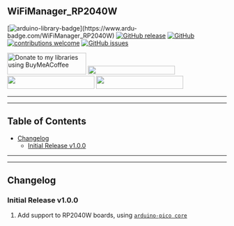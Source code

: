 ## WiFiManager_RP2040W

[![arduino-library-badge](https://www.ardu-badge.com/badge/WiFiManager_RP2040W.svg?)](https://www.ardu-badge.com/WiFiManager_RP2040W)
[![GitHub release](https://img.shields.io/github/release/khoih-prog/WiFiManager_RP2040W.svg)](https://github.com/khoih-prog/WiFiManager_RP2040W/releases)
[![GitHub](https://img.shields.io/github/license/mashape/apistatus.svg)](https://github.com/khoih-prog/WiFiManager_RP2040W/blob/main/LICENSE)
[![contributions welcome](https://img.shields.io/badge/contributions-welcome-brightgreen.svg?style=flat)](#Contributing)
[![GitHub issues](https://img.shields.io/github/issues/khoih-prog/WiFiManager_RP2040W.svg)](http://github.com/khoih-prog/WiFiManager_RP2040W/issues)

<a href="https://www.buymeacoffee.com/khoihprog6" title="Donate to my libraries using BuyMeACoffee"><img src="https://cdn.buymeacoffee.com/buttons/v2/default-yellow.png" alt="Donate to my libraries using BuyMeACoffee" style="height: 50px !important;width: 181px !important;" ></a>
<a href="https://www.buymeacoffee.com/khoihprog6" title="Donate to my libraries using BuyMeACoffee"><img src="https://img.shields.io/badge/buy%20me%20a%20coffee-donate-orange.svg?logo=buy-me-a-coffee&logoColor=FFDD00" style="height: 20px !important;width: 200px !important;" ></a>
<a href="https://profile-counter.glitch.me/khoih-prog/count.svg" title="Total khoih-prog Visitor count"><img src="https://profile-counter.glitch.me/khoih-prog/count.svg" style="height: 30px;width: 200px;"></a>
<a href="https://profile-counter.glitch.me/khoih-prog-WiFiManager_RP2040W/count.svg" title="WiFiManager_RP2040W Visitor count"><img src="https://profile-counter.glitch.me/khoih-prog-WiFiManager_RP2040W/count.svg" style="height: 30px;width: 200px;"></a>

---
---

## Table of Contents

* [Changelog](#changelog)
  * [Initial Release v1.0.0](#initial-release-v100)

---
---

## Changelog

### Initial Release v1.0.0

1. Add support to RP2040W boards, using [`arduino-pico core`](https://github.com/earlephilhower/arduino-pico)



